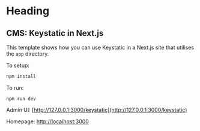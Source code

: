 # Heading

## CMS: Keystatic in Next.js

This template shows how you can use Keystatic in a Next.js site that utilises
the `app` directory.

To setup:

```bash
npm install
```

To run:

```
npm run dev
```

Admin UI: [http://127.0.0.1:3000/keystatic](http://127.0.0.1:3000/keystatic)

Homepage: [http://localhost:3000](http://localhost:3000)
